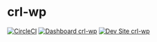 # crl-wp

[![CircleCI](https://circleci.com/gh/carlooli/crl-wp.svg?style=shield)](https://circleci.com/gh/carlooli/crl-wp)
[![Dashboard crl-wp](https://img.shields.io/badge/dashboard-crl_wp-yellow.svg)](https://dashboard.pantheon.io/sites/0a682c99-2e6c-4ced-860e-cc4397d66828#dev/code)
[![Dev Site crl-wp](https://img.shields.io/badge/site-crl_wp-blue.svg)](http://dev-crl-wp.pantheonsite.io/)